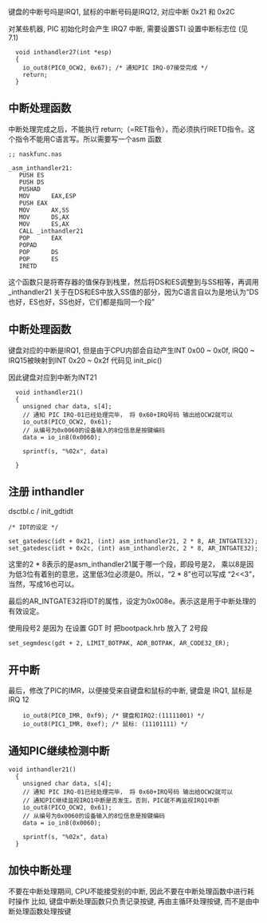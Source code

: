 
键盘的中断号吗是IRQ1, 鼠标的中断号码是IRQ12, 对应中断 0x21 和 0x2C

对某些机器, PIC 初始化时会产生 IRQ7 中断, 需要设置STI 设置中断标志位 (见 7.1)
```
  void inthandler27(int *esp)
  {
    io_out8(PIC0_OCW2, 0x67); /* 通知PIC IRQ-07接受完成 */
    return;
  }
```
## 中断处理函数
中断处理完成之后，不能执行 return;（=RET指令），而必须执行IRETD指令。这个指令不能用C语言写。所以需要写一个asm 函数
```
;; naskfunc.nas

_asm_inthandler21:
   PUSH	ES
   PUSH	DS
   PUSHAD       
   MOV		EAX,ESP
   PUSH	EAX
   MOV		AX,SS
   MOV		DS,AX
   MOV		ES,AX
   CALL	_inthandler21
   POP		EAX
   POPAD
   POP		DS
   POP		ES
   IRETD
```
这个函数只是将寄存器的值保存到栈里，然后将DS和ES调整到与SS相等，再调用_inthandler21
关于在DS和ES中放入SS值的部分，因为C语言自以为是地认为“DS也好，ES也好，SS也好，它们都是指同一个段”




## 中断处理函数
键盘对应的中断是IRQ1, 但是由于CPU内部会自动产生INT 0x00 ~ 0x0f, IRQ0 ~ IRQ15被映射到INT 0x20 ~ 0x2f
代码见 init_pic()

因此键盘对应到中断为INT21
```
  void inthandler21()
  {
    unsigned char data, s[4];
    // 通知 PIC IRQ-01已经处理完毕， 将 0x60+IRQ号码 输出给OCW2就可以
    io_out8(PICO_OCW2, 0x61);
    // 从编号为0x0060的设备输入的8位信息是按键编码
    data = io_in8(0x0060);

    sprintf(s, "%02x", data)

  }
```

## 注册 inthandler
dsctbl.c / init_gdtidt
```
/* IDT的设定 */

set_gatedesc(idt + 0x21, (int) asm_inthandler21, 2 * 8, AR_INTGATE32);
set_gatedesc(idt + 0x2c, (int) asm_inthandler2c, 2 * 8, AR_INTGATE32);
```

这里的2 * 8表示的是asm_inthandler21属于哪一个段，即段号是2，
乘以8是因为低3位有着别的意思，这里低3位必须是0。所以，“2 * 8”也可以写成 “2<<3”，当然，写成16也可以。

最后的AR_INTGATE32将IDT的属性，设定为0x008e。表示这是用于中断处理的有效设定。

使用段号2 是因为 在设置 GDT 时 把bootpack.hrb 放入了 2号段
```
set_segmdesc(gdt + 2, LIMIT_BOTPAK, ADR_BOTPAK, AR_CODE32_ER);
```


## 开中断
最后，修改了PIC的IMR，以便接受来自键盘和鼠标的中断, 键盘是 IRQ1, 鼠标是 IRQ 12
```
	io_out8(PIC0_IMR, 0xf9); /* 键盘和IRQ2:(11111001) */
	io_out8(PIC1_IMR, 0xef); /* 鼠标: (11101111) */
```


## 通知PIC继续检测中断
```
void inthandler21()
  {
    unsigned char data, s[4];
    // 通知 PIC IRQ-01已经处理完毕， 将 0x60+IRQ号码 输出给OCW2就可以
    // 通知PIC继续监视IRQ1中断是否发生。否则，PIC就不再监视IRQ1中断
    io_out8(PICO_OCW2, 0x61);
    // 从编号为0x0060的设备输入的8位信息是按键编码
    data = io_in8(0x0060);

    sprintf(s, "%02x", data)
  }
```

## 加快中断处理
不要在中断处理期间, CPU不能接受别的中断, 因此不要在中断处理函数中进行耗时操作
比如, 键盘中断处理函数只负责记录按键, 再由主循环处理按键, 而不是由中断处理函数处理按键




